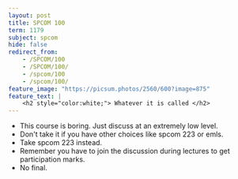 ```yaml
---
layout: post
title: SPCOM 100
term: 1179
subject: spcom
hide: false
redirect_from:
    - /SPCOM/100
    - /SPCOM/100/
    - /spcom/100
    - /spcom/100/
feature_image: "https://picsum.photos/2560/600?image=875"
feature_text: |
    <h2 style="color:white;"> Whatever it is called </h2>
---
```


- This course is boring. Just discuss at an extremely low level.
- Don't take it if you have other choices like spcom 223 or emls.
- Take spcom 223 instead.
- Remember you have to join the discussion during lectures to get participation marks.
- No final.
